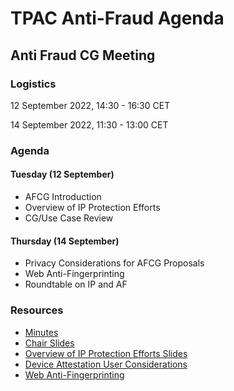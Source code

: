 # TPAC Anti-Fraud Agenda

## Anti Fraud CG Meeting

### Logistics

12 September 2022, 14:30 - 16:30 CET

14 September 2022, 11:30 - 13:00 CET

### Agenda

#### Tuesday (12 September)
* AFCG Introduction
* Overview of IP Protection Efforts
* CG/Use Case Review

#### Thursday (14 September)
* Privacy Considerations for AFCG Proposals
* Web Anti-Fingerprinting
* Roundtable on IP and AF

### Resources

* [Minutes](https://docs.google.com/document/d/1R485gBPXLcSyywt9WJv0itHO9bZ-4L4kXieUjSKyAAM/edit)
* [Chair Slides](https://docs.google.com/presentation/d/1OJxNt4CJePkxJ5sC_fH9uwOGJ9pVlwMAOyu0j3lwmg4/edit?usp=sharing)
* [Overview of IP Protection Efforts Slides](https://docs.google.com/presentation/d/1wB1_e8GXRhxAyA983QiW9XmI0gXn7FbFwgEJh_4JXdo/edit?usp=sharing)
* [Device Attestation User Considerations](https://gitlab.com/pitg/device-attestation-user-considerations/-/blob/main/device-attestation-user-considerations.md)
* [Web Anti-Fingerprinting](https://docs.google.com/presentation/d/1ON6I5FZJVrTaA88OC1B9y8ABPacAHwz9IL7BBNRamlk/edit?resourcekey=0-ElBumvcbyxUfTp0ts0Foew)
